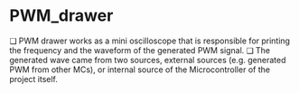 # PWM_drawer
❑ PWM drawer works as a mini oscilloscope that is responsible  for printing the frequency and the waveform of the generated  PWM signal. ❑ The generated wave came from two sources, external sources  (e.g. generated PWM from other MCs), or internal source of  the Microcontroller of the project itself.
